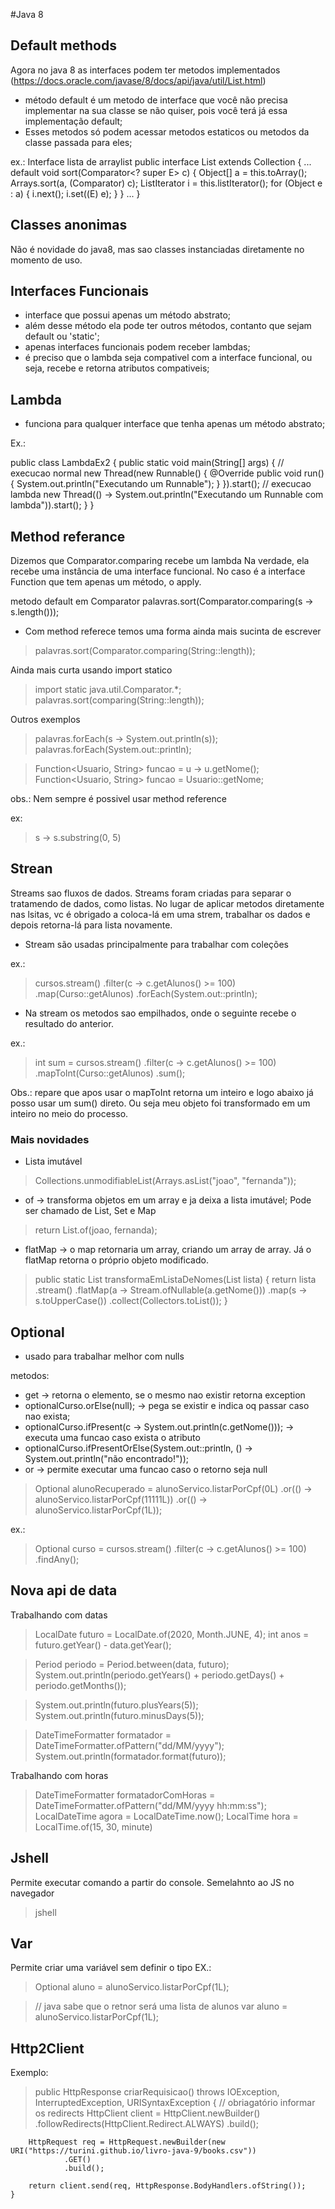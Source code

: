 #Java 8

## Default methods
Agora no java 8 as interfaces podem ter metodos implementados (https://docs.oracle.com/javase/8/docs/api/java/util/List.html)

- método default é um metodo de interface que você não precisa implementar na sua classe se não quiser, pois você terá já essa implementação default;
- Esses metodos só podem acessar metodos estaticos ou metodos da classe passada para eles;

ex.: Interface lista de arraylist
public interface List<E> extends Collection<E> {
...
	default void sort(Comparator<? super E> c) {
        Object[] a = this.toArray();
        Arrays.sort(a, (Comparator) c);
        ListIterator<E> i = this.listIterator();
        for (Object e : a) {
            i.next();
            i.set((E) e);
        }
    }
...
}

## Classes anonimas
Não é novidade do java8, mas sao classes instanciadas diretamente no momento de uso.


## Interfaces Funcionais
- interface que possui apenas um método abstrato;
- além desse método ela pode ter outros métodos, contanto que sejam default ou 'static';
- apenas interfaces funcionais podem receber lambdas;
- é preciso que o lambda seja compativel com a interface funcional, ou seja, recebe e retorna atributos compativeis;

## Lambda
- funciona para qualquer interface que tenha apenas um método abstrato;

Ex.:
>
public class LambdaEx2 {
	public static void main(String[] args) {
		// execucao normal
		new Thread(new Runnable() {
		    @Override
		    public void run() {
		        System.out.println("Executando um Runnable");
		    }
		}).start();
		// execucao lambda
		new Thread(() -> System.out.println("Executando um Runnable com lambda")).start();
	}
}

## Method referance

Dizemos que Comparator.comparing recebe um lambda
Na verdade, ela recebe uma instância de uma interface funcional. No caso é a interface Function que tem apenas um método, o apply.
>
metodo default em Comparator
palavras.sort(Comparator.comparing(s -> s.length()));

- Com method referece temos uma forma ainda mais sucinta de escrever

> palavras.sort(Comparator.comparing(String::length));

Ainda mais curta usando import statico
> import static java.util.Comparator.*;
palavras.sort(comparing(String::length));

Outros exemplos
> palavras.forEach(s -> System.out.println(s));
palavras.forEach(System.out::println);

> Function<Usuario, String> funcao = u -> u.getNome();
Function<Usuario, String> funcao = Usuario::getNome;

obs.: Nem sempre é possivel usar method reference

ex:
> s -> s.substring(0, 5)


## Strean
Streams sao fluxos de dados. Streams foram criadas para separar o tratamendo de dados, como listas. No lugar de aplicar metodos diretamente nas lsitas, vc é obrigado
a coloca-lá em uma strem, trabalhar os dados e depois retorna-lá para lista novamente.

- Stream são usadas principalmente para trabalhar com coleções

ex.: 
> cursos.stream()
	.filter(c -> c.getAlunos() >= 100)
	.map(Curso::getAlunos)
	.forEach(System.out::println);

- Na stream os metodos sao empilhados, onde o seguinte recebe o resultado do anterior.

ex.:
> int sum = cursos.stream()
	.filter(c -> c.getAlunos() >= 100)
	.mapToInt(Curso::getAlunos)
	.sum();

Obs.: repare que apos usar o mapToInt retorna um inteiro e logo abaixo já posso usar um sum() direto. Ou seja meu objeto foi transformado em um inteiro no meio do processo.

### Mais novidades
- Lista imutável
> Collections.unmodifiableList(Arrays.asList("joao", "fernanda"));

- of -> transforma objetos em um array e ja deixa a lista imutável; Pode ser chamado de List, Set e Map
> return List.of(joao, fernanda);

- flatMap -> o map retornaria um array, criando um array de array. Já o flatMap retorna o próprio objeto modificado.
> public static List<String> transformaEmListaDeNomes(List<Aluno> lista) {
	return lista
			.stream()
			.flatMap(a -> Stream.ofNullable(a.getNome()))
			.map(s -> s.toUpperCase())
			.collect(Collectors.toList());
	}



## Optional
- usado para trabalhar melhor com nulls

metodos:
- get -> retorna o elemento, se o mesmo nao existir retorna exception
- optionalCurso.orElse(null); -> pega se existir e indica oq passar caso nao exista;
- optionalCurso.ifPresent(c -> System.out.println(c.getNome())); -> executa uma funcao caso exista o atributo
- optionalCurso.ifPresentOrElse(System.out::println,
				() -> System.out.println("não encontrado!"));
- or -> permite executar uma funcao caso o retorno seja null
> Optional<Aluno> alunoRecuperado = alunoServico.listarPorCpf(0L)
				.or(() -> alunoServico.listarPorCpf(11111L))
				.or(() -> alunoServico.listarPorCpf(1L));

ex.: 
> Optional<Curso> curso = cursos.stream()
			.filter(c -> c.getAlunos() >= 100)
			.findAny();


## Nova api de data

Trabalhando com datas
> LocalDate futuro = LocalDate.of(2020, Month.JUNE, 4);
> int anos = futuro.getYear() - data.getYear();

> Period periodo = Period.between(data, futuro);
		System.out.println(periodo.getYears() + periodo.getDays() + periodo.getMonths());
		
> System.out.println(futuro.plusYears(5));
  System.out.println(futuro.minusDays(5));
  
> DateTimeFormatter formatador = DateTimeFormatter.ofPattern("dd/MM/yyyy");
  System.out.println(formatador.format(futuro));
  
Trabalhando com horas
> DateTimeFormatter formatadorComHoras = DateTimeFormatter.ofPattern("dd/MM/yyyy hh:mm:ss");
  LocalDateTime agora = LocalDateTime.now();
  LocalTime hora = LocalTime.of(15, 30, minute)
  
	
## Jshell
Permite executar comando a partir do console. Semelahnto ao JS no navegador

> jshell

## Var
Permite criar uma variável sem definir o tipo
EX.:

> Optional<Aluno> aluno = alunoServico.listarPorCpf(1L);

> // java sabe que o retnor será uma lista de alunos
> var aluno = alunoServico.listarPorCpf(1L);


## Http2Client

Exemplo:

> public HttpResponse<String> criarRequisicao() throws IOException, InterruptedException, URISyntaxException {
		// obriagatório informar os redirects
		HttpClient client = HttpClient.newBuilder()
				.followRedirects(HttpClient.Redirect.ALWAYS)
				.build();

		HttpRequest req = HttpRequest.newBuilder(new URI("https://turini.github.io/livro-java-9/books.csv"))
				.GET()
				.build();
		
		return client.send(req, HttpResponse.BodyHandlers.ofString());
	}



